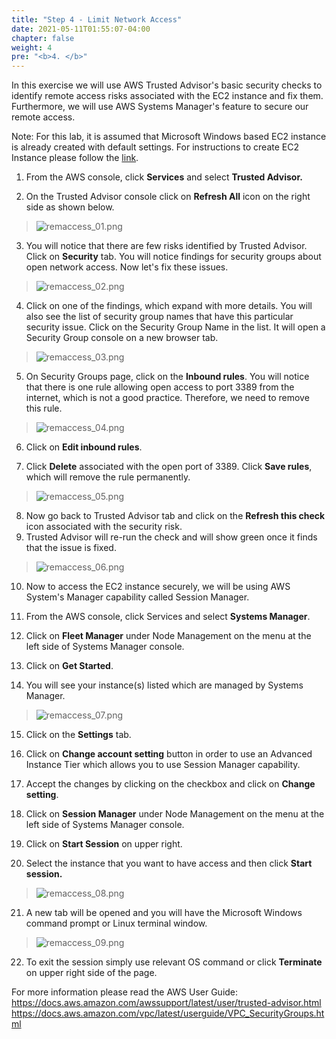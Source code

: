 ```yaml
---
title: "Step 4 - Limit Network Access"
date: 2021-05-11T01:55:07-04:00
chapter: false
weight: 4
pre: "<b>4. </b>"
---
```




In this exercise we will use AWS Trusted Advisor's basic security checks to identify remote access risks associated with the EC2 instance and fix them. Furthermore, we will use AWS Systems Manager's feature to secure our remote access.

Note: For this lab, it is assumed that Microsoft Windows based EC2 instance is already created with default settings. For instructions to create EC2 Instance please follow the [link](https://docs.aws.amazon.com/AWSEC2/latest/UserGuide/launching-instance.html).

1.  From the AWS console, click **Services** and select **Trusted Advisor.**
    
2.  On the Trusted Advisor console click on **Refresh All** icon on the right side as shown below.

> ![remaccess_01.png](/Security/Quests/Simple_Security_Steps/Images/remaccess_01.png)

3.  You will notice that there are few risks identified by Trusted Advisor. Click on **Security** tab. You will notice findings for
    security groups about open network access. Now let's fix these issues.

> ![remaccess_02.png](/Security/Quests/Simple_Security_Steps/Images/remaccess_02.png)

4.  Click on one of the findings, which expand with more details. You will also see the list of security group names that have this
    particular security issue. Click on the Security Group Name in the list. It will open a Security Group console on a new browser tab.

> ![remaccess_03.png](/Security/Quests/Simple_Security_Steps/Images/remaccess_03.png)

5.  On Security Groups page, click on the **Inbound rules**. You will notice that there is one rule allowing open access to port 3389
    from the internet, which is not a good practice. Therefore, we need to remove this rule.

> ![remaccess_04.png](/Security/Quests/Simple_Security_Steps/Images/remaccess_04.png)

6.  Click on **Edit inbound rules**.

7.  Click **Delete** associated with the open port of 3389. Click **Save rules**, which will remove the rule permanently.

> ![remaccess_05.png](/Security/Quests/Simple_Security_Steps/Images/remaccess_05.png)

8.  Now go back to Trusted Advisor tab and click on the **Refresh this check** icon associated with the
    security risk.
9.  Trusted Advisor will re-run the check and will show green once it finds that the issue is fixed.

> ![remaccess_06.png](/Security/Quests/Simple_Security_Steps/Images/remaccess_06.png)

10. Now to access the EC2 instance securely, we will be using AWS System's Manager capability called Session Manager.
    
11. From the AWS console, click Services and select **Systems Manager**.

12. Click on **Fleet Manager** under Node Management on the menu at the left side of Systems Manager console.
    
13. Click on **Get Started**.

14. You will see your instance(s) listed which are managed by Systems Manager.

> ![remaccess_07.png](/Security/Quests/Simple_Security_Steps/Images/remaccess_07.png)

15. Click on the **Settings** tab.

16. Click on **Change account setting** button in order to use an Advanced Instance Tier which allows you to use Session Manager
    capability.
    
17. Accept the changes by clicking on the checkbox and click on **Change setting**.
    
18. Click on **Session Manager** under Node Management on the menu at the left side of Systems Manager console.
    
19. Click on **Start Session** on upper right.

20. Select the instance that you want to have access and then click **Start session.**

> ![remaccess_08.png](/Security/Quests/Simple_Security_Steps/Images/remaccess_08.png)

21. A new tab will be opened and you will have the Microsoft Windows command prompt or Linux terminal window.

> ![remaccess_09.png](/Security/Quests/Simple_Security_Steps/Images/remaccess_09.png)

22. To exit the session simply use relevant OS command or click **Terminate** on upper right side of the page.



For more information please read the AWS User Guide:
https://docs.aws.amazon.com/awssupport/latest/user/trusted-advisor.html
https://docs.aws.amazon.com/vpc/latest/userguide/VPC_SecurityGroups.html